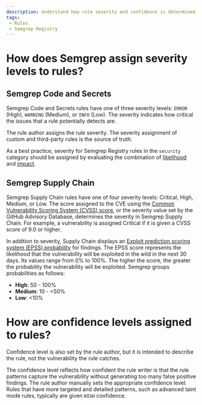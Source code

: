 ```yaml
---
description: Understand how rule severity and confidence is determined.
tags:
 - Rules
 - Semgrep Registry
---
```


# How does Semgrep assign severity levels to rules?

## Semgrep Code and Secrets

Semgrep Code and Secrets rules have one of three severity levels: `ERROR` (High), `WARNING` (Medium), or `INFO` (Low). The severity indicates how critical the issues that a rule potentially detects are.

The rule author assigns the rule severity. The severity assignment of custom and third-party rules is the source of truth.

As a best practice, severity for Semgrep Registry rules in the `security` category should be assigned by evaluating the combination of [likelihood](/docs/contributing/contributing-to-semgrep-rules-repository/#likelihood) and [impact](/docs/contributing/contributing-to-semgrep-rules-repository/#impact). 

## Semgrep Supply Chain 

Semgrep Supply Chain rules have one of four severity levels: Critical, High, Medium, or Low. The score assigned to the CVE using the [Common Vulnerability Scoring System (CVSS) score](https://nvd.nist.gov/vuln-metrics/cvss), or the severity value set by the GitHub Advisory Database, determines the severity in Semgrep Supply Chain. For example, a vulnerability is assigned Critical if it is given a CVSS score of 9.0 or higher.

In addition to severity, Supply Chain displays an [Exploit prediction scoring system (EPSS) probability](https://www.first.org/epss/) for findings. The EPSS score represents the likelihood that the vulnerability will be exploited in the wild in the next 30 days. Its values range from 0% to 100%. The higher the score, the greater the probability the vulnerability will be exploited. Semgrep groups probabilities as follows:

* <b>High</b>: 50 - 100%
* <b>Medium</b>: 10 - &#60;50%
* <b>Low</b>: &#60;10%

# How are confidence levels assigned to rules?

Confidence level is also set by the rule author, but it is intended to describe the rule, not the vulnerability the rule catches.

The confidence level reflects how confident the rule writer is that the rule patterns capture the vulnerability without generating too many false positive findings. The rule author manually sets the appropriate confidence level. Rules that have more targeted and detailed patterns, such as advanced taint mode rules, typically are given `HIGH` confidence.
